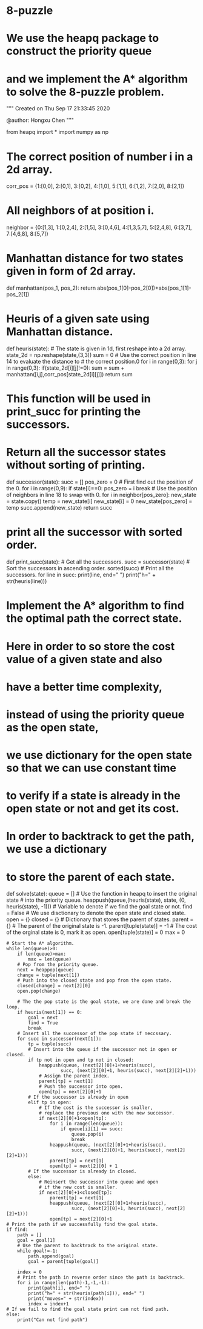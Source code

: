 # 8-puzzle
# We use the heapq package to construct the priority queue 
# and we implement the A* algorithm to solve the 8-puzzle problem.
"""
Created on Thu Sep 17 21:33:45 2020

@author: Hongxu Chen
"""

from heapq import *
import numpy as np



# The correct position of number i in a 2d array.
corr_pos = {1:[0,0], 2:[0,1], 3:[0,2], 4:[1,0], 
            5:[1,1], 6:[1,2], 7:[2,0], 8:[2,1]}


# All neighbors of at position i.
neighbor = {0:[1,3], 1:[0,2,4], 2:[1,5], 3:[0,4,6], 
            4:[1,3,5,7], 5:[2,4,8], 6:[3,7], 7:[4,6,8], 8:[5,7]}


# Manhattan distance for two states given in form of 2d array.
def manhattan(pos_1, pos_2):
    return abs(pos_1[0]-pos_2[0])+abs(pos_1[1]-pos_2[1])


# Heuris of a given sate using Manhattan distance.
def heuris(state):
    # The state is given in 1d, first reshape into a 2d array.
    state_2d = np.reshape(state,(3,3))
    sum = 0
    # Use the correct position in line 14 to evaluate the distance to
    # the correct position.0
    for i in range(0,3):
        for j in range(0,3):
            if(state_2d[i][j]!=0):
                sum = sum + manhattan([i,j],corr_pos[state_2d[i][j]])
    return sum


# This function will be used in print_succ for printing the successors.
# Return all the successor states without sorting of printing.
def successor(state):
    succ = []
    pos_zero = 0
    # First find out the position of the 0.
    for i in range(0,9):
        if state[i]==0:
            pos_zero = i
            break
    # Use the position of neighbors in line 18 to swap with 0.
    for i in neighbor[pos_zero]:
        new_state = state.copy()
        temp = new_state[i]
        new_state[i] = 0
        new_state[pos_zero] = temp
        succ.append(new_state)
    return succ


# print all the successor with sorted order.
def print_succ(state):
    # Get all the successors.
    succ = successor(state)
    # Sort the successors in ascending order.
    sorted(succ)
    # Print all the successors.
    for line in succ:
        print(line, end=" ")
        print("h=" + str(heuris(line)))


# Implement the A* algorithm to find the optimal path the correct state.
# Here in order to so store the cost value of a given state and also
# have a better time complexity, 
# instead of using the priority queue as the open state, 
# we use dictionary for the open state so that we can use constant time
# to verify if a state is already in the open state or not and get its cost.
# In order to backtrack to get the path, we use a dictionary
# to store the parent of each state.
def solve(state):
    queue = []
    # Use the function in heapq to insert the original state
    # into the priority queue.
    heappush(queue,(heuris(state), state, (0, heuris(state), -1)))
    # Variable to denote if we find the goal state or not.
    find = False
    # We use disctionary to denote the open state and closed state.
    open = {}
    closed = {}
    # Dictionary that stores the parent of states.
    parent = {}
    # The parent of the original state is -1.
    parent[tuple(state)] = -1
    # The cost of the orginal state is 0, mark it as open.
    open[tuple(state)] = 0
    max = 0
    
    # Start the A* algorithm.
    while len(queue)>0:
        if len(queue)>max:
            max = len(queue)
        # Pop from the priority queue.
        next = heappop(queue)
        change = tuple(next[1])
        # Push into the closed state and pop from the open state.
        closed[change] = next[2][0]
        open.pop(change)
        
        # The the pop state is the goal state, we are done and break the loop.
        if heuris(next[1]) == 0:
            goal = next
            find = True
            break
        # Insert all the successor of the pop state if neccssary.
        for succ in successor(next[1]):
            tp = tuple(succ)
            # Insert into the queue if the successor not in open or closed.
            if tp not in open and tp not in closed:
                heappush(queue, (next[2][0]+1+heuris(succ), 
                        succ, (next[2][0]+1, heuris(succ), next[2][2]+1)))
                # Assign the parent index.
                parent[tp] = next[1]
                # Push the successor into open.
                open[tp] = next[2][0]+1
            # If the successor is already in open
            elif tp in open:
                # If the cost is the successor is smaller,
                # replace the previous one with the new successor.
                if next[2][0]+1<open[tp]:
                    for i in range(len(queue)):
                        if queue[i][1] == succ:
                            queue.pop(i)
                            break
                    heappush(queue, (next[2][0]+1+heuris(succ), 
                            succ, (next[2][0]+1, heuris(succ), next[2][2]+1)))
                    parent[tp] = next[1]
                    open[tp] = next[2][0] + 1 
            # If the successor is already in closed.
            else:
                # Reinsert the successor into queue and open 
                # if the new cost is smaller.
                if next[2][0]+1<closed[tp]:
                    parent[tp] = next[1]
                    heappush(queue, (next[2][0]+1+heuris(succ), 
                            succ, (next[2][0]+1, heuris(succ), next[2][2]+1)))
                    open[tp] = next[2][0]+1
    # Print the path if we successfully find the goal state.
    if find:
        path = []
        goal = goal[1]
        # Use the parent to backtrack to the original state.
        while goal!=-1:
            path.append(goal)
            goal = parent[tuple(goal)]
            
        index = 0
        # Print the path in reverse order since the path is backtrack.
        for i in range(len(path)-1,-1,-1):
            print(path[i], end=" ")
            print("h=" + str(heuris(path[i])), end=" ")
            print("moves=" + str(index))
            index = index+1
    # If we fail to find the goal state print can not find path.
    else:
        print("Can not find path")
    








